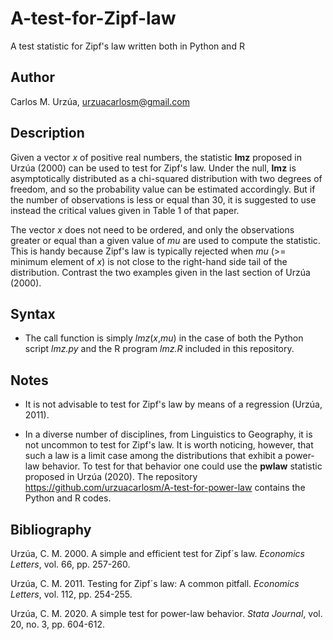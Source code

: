 # A-test-for-Zipf-law

A test statistic for Zipf's law written both in Python and R

## Author

Carlos M. Urzúa, urzuacarlosm@gmail.com

## Description

Given a vector *x* of positive real numbers, the statistic **lmz** proposed in Urzúa (2000) can be used to test for Zipf's law. Under the null, **lmz** is asymptotically distributed as a chi-squared distribution with two degrees of freedom, and so the probability value can be estimated accordingly. But if the number of observations is less or equal than 30, it is suggested to use instead the critical values given in Table 1 of that paper.

The vector *x* does not need to be ordered, and only the observations greater or equal than a given value of *mu* are used to compute the statistic. This is handy because Zipf's law is typically rejected when *mu* (>= minimum element of *x*) is not close to the right-hand side tail of the distribution. Contrast the two examples given in the last section of Urzúa (2000).  

## Syntax

* The call function is simply *lmz*(*x*,*mu*) in the case of both the Python script *lmz.py* and the R program *lmz.R* included in this repository.

## Notes

* It is not advisable to test for Zipf's law by means of a regression (Urzúa, 2011).

* In a diverse number of disciplines, from Linguistics to Geography, it is not uncommon to test for Zipf's law. It is worth noticing, however, that such a law is a limit case among the distributions that exhibit a power-law behavior. To test for that behavior one could use the **pwlaw** statistic proposed in Urzúa (2020). The repository https://github.com/urzuacarlosm/A-test-for-power-law contains the Python and R codes.

## Bibliography

Urzúa, C. M. 2000. A simple and efficient test for Zipf´s law. *Economics Letters*, vol. 66, pp. 257-260.

Urzúa, C. M. 2011. Testing for Zipf´s law: A common pitfall. *Economics Letters*, vol. 112, pp. 254-255.

Urzúa, C. M. 2020. A simple test for power-law behavior. *Stata Journal*, vol. 20, no. 3, pp. 604-612.
